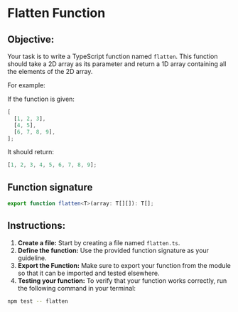 # Flatten Function

## Objective:

Your task is to write a TypeScript function named `flatten`. This function should take a 2D array as its parameter and return a 1D array containing all the elements of the 2D array.

For example:

If the function is given:

```typescript
[
  [1, 2, 3],
  [4, 5],
  [6, 7, 8, 9],
];
```

It should return:

```typescript
[1, 2, 3, 4, 5, 6, 7, 8, 9];
```

## Function signature

```typescript
export function flatten<T>(array: T[][]): T[];
```

## Instructions:

1. **Create a file:** Start by creating a file named `flatten.ts`.
2. **Define the function:** Use the provided function signature as your guideline.
3. **Export the Function:** Make sure to export your function from the module so that it can be imported and tested elsewhere.
4. **Testing your function:** To verify that your function works correctly, run the following command in your terminal:

```Bash
npm test -- flatten
```
